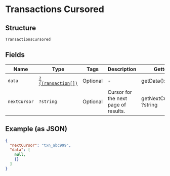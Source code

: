 
# Transactions Cursored

## Structure

`TransactionsCursored`

## Fields

| Name | Type | Tags | Description | Getter | Setter |
|  --- | --- | --- | --- | --- | --- |
| `data` | [`?(Transaction[])`](../../doc/models/transaction.md) | Optional | - | getData(): ?array | setData(?array data): void |
| `nextCursor` | `?string` | Optional | Cursor for the next page of results. | getNextCursor(): ?string | setNextCursor(?string nextCursor): void |

## Example (as JSON)

```json
{
  "nextCursor": "txn_abc999",
  "data": [
    null,
    {}
  ]
}
```


